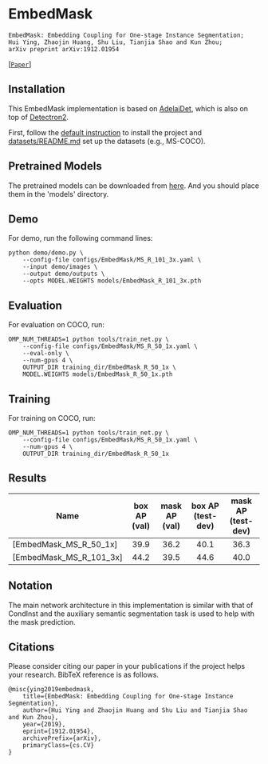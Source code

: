 # EmbedMask

    EmbedMask: Embedding Coupling for One-stage Instance Segmentation;
    Hui Ying, Zhaojin Huang, Shu Liu, Tianjia Shao and Kun Zhou;
    arXiv preprint arXiv:1912.01954

[[`Paper`](https://arxiv.org/abs/1912.01954)]


## Installation
This EmbedMask implementation is based on [AdelaiDet](https://github.com/aim-uofa/AdelaiDet), which is also on top of [Detectron2](https://github.com/facebookresearch/detectron2). 

First, follow the [default instruction](../../README.md#Installation) to install the project and [datasets/README.md](https://github.com/facebookresearch/detectron2/blob/master/datasets/README.md) 
set up the datasets (e.g., MS-COCO).

## Pretrained Models
The pretrained models can be downloaded from [here](https://1drv.ms/u/s!Al_gruIFwTUskjUekAWxezmkUnZf?e=c9Ymn0). And you should place them in the 'models' directory.

## Demo
For demo, run the following command lines:
```
python demo/demo.py \
    --config-file configs/EmbedMask/MS_R_101_3x.yaml \
    --input demo/images \
    --output demo/outputs \
    --opts MODEL.WEIGHTS models/EmbedMask_R_101_3x.pth
```


## Evaluation
For evaluation on COCO, run:
```
OMP_NUM_THREADS=1 python tools/train_net.py \
    --config-file configs/EmbedMask/MS_R_50_1x.yaml \
    --eval-only \
    --num-gpus 4 \
    OUTPUT_DIR training_dir/EmbedMask_R_50_1x \
    MODEL.WEIGHTS models/EmbedMask_R_50_1x.pth
```

## Training
For training on COCO, run:
```
OMP_NUM_THREADS=1 python tools/train_net.py \
    --config-file configs/EmbedMask/MS_R_50_1x.yaml \
    --num-gpus 4 \
    OUTPUT_DIR training_dir/EmbedMask_R_50_1x
```

## Results

Name | box AP (val) | mask AP (val) | box AP (test-dev) | mask AP (test-dev) 
--- |:---:|:---:|:---:|:---:
[EmbedMask_MS_R_50_1x] | 39.9 | 36.2 | 40.1 | 36.3
[EmbedMask_MS_R_101_3x] | 44.2 | 39.5 | 44.6 | 40.0 

## Notation

The main network architecture in this implementation is similar with that of CondInst and the auxiliary semantic segmentation task is used to help with the mask prediction.

## Citations
Please consider citing our paper in your publications if the project helps your research. BibTeX reference is as follows.
```
@misc{ying2019embedmask,
    title={EmbedMask: Embedding Coupling for One-stage Instance Segmentation},
    author={Hui Ying and Zhaojin Huang and Shu Liu and Tianjia Shao and Kun Zhou},
    year={2019},
    eprint={1912.01954},
    archivePrefix={arXiv},
    primaryClass={cs.CV}
}
```